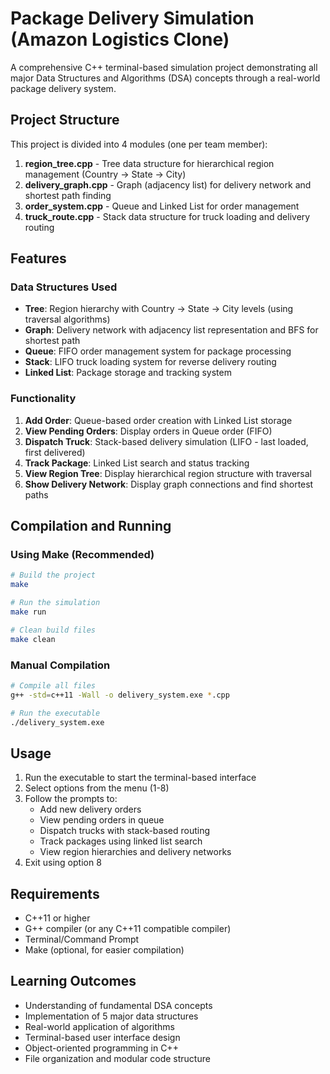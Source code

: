 # Package Delivery Simulation (Amazon Logistics Clone)

A comprehensive C++ terminal-based simulation project demonstrating all major Data Structures and Algorithms (DSA) concepts through a real-world package delivery system.

## Project Structure

This project is divided into 4 modules (one per team member):

1. **region_tree.cpp** - Tree data structure for hierarchical region management (Country → State → City)
2. **delivery_graph.cpp** - Graph (adjacency list) for delivery network and shortest path finding
3. **order_system.cpp** - Queue and Linked List for order management
4. **truck_route.cpp** - Stack data structure for truck loading and delivery routing

## Features

### Data Structures Used

- **Tree**: Region hierarchy with Country → State → City levels (using traversal algorithms)
- **Graph**: Delivery network with adjacency list representation and BFS for shortest path
- **Queue**: FIFO order management system for package processing
- **Stack**: LIFO truck loading system for reverse delivery routing
- **Linked List**: Package storage and tracking system

### Functionality

1. **Add Order**: Queue-based order creation with Linked List storage
2. **View Pending Orders**: Display orders in Queue order (FIFO)
3. **Dispatch Truck**: Stack-based delivery simulation (LIFO - last loaded, first delivered)
4. **Track Package**: Linked List search and status tracking
5. **View Region Tree**: Display hierarchical region structure with traversal
6. **Show Delivery Network**: Display graph connections and find shortest paths

## Compilation and Running

### Using Make (Recommended)

```bash
# Build the project
make

# Run the simulation
make run

# Clean build files
make clean
```

### Manual Compilation

```bash
# Compile all files
g++ -std=c++11 -Wall -o delivery_system.exe *.cpp

# Run the executable
./delivery_system.exe
```

## Usage

1. Run the executable to start the terminal-based interface
2. Select options from the menu (1-8)
3. Follow the prompts to:
   - Add new delivery orders
   - View pending orders in queue
   - Dispatch trucks with stack-based routing
   - Track packages using linked list search
   - View region hierarchies and delivery networks
4. Exit using option 8

## Requirements

- C++11 or higher
- G++ compiler (or any C++11 compatible compiler)
- Terminal/Command Prompt
- Make (optional, for easier compilation)

## Learning Outcomes

- Understanding of fundamental DSA concepts
- Implementation of 5 major data structures
- Real-world application of algorithms
- Terminal-based user interface design
- Object-oriented programming in C++
- File organization and modular code structure

